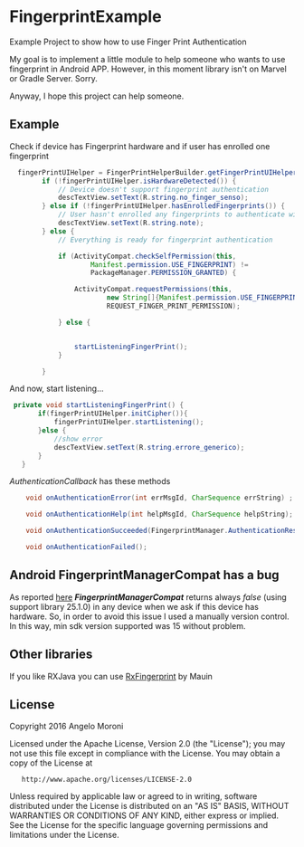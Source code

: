 # FingerprintExample
Example Project to show how to use Finger Print Authentication

My goal is to implement a little module to help someone who wants to use fingerprint in Android APP. 
However, in this moment library isn't on Marvel or Gradle Server. Sorry.

Anyway, I hope this project can help someone. 

## Example

Check if device has Fingerprint hardware and if user has enrolled one fingerprint

``` java
  fingerPrintUIHelper = FingerPrintHelperBuilder.getFingerPrintUIHelper(this,authenticationCallback);
        if (!fingerPrintUIHelper.isHardwareDetected()) {
            // Device doesn't support fingerprint authentication
            descTextView.setText(R.string.no_finger_senso);
        } else if (!fingerPrintUIHelper.hasEnrolledFingerprints()) {
            // User hasn't enrolled any fingerprints to authenticate with
            descTextView.setText(R.string.note);
        } else {
            // Everything is ready for fingerprint authentication

            if (ActivityCompat.checkSelfPermission(this,
                    Manifest.permission.USE_FINGERPRINT) !=
                    PackageManager.PERMISSION_GRANTED) {

                ActivityCompat.requestPermissions(this,
                        new String[]{Manifest.permission.USE_FINGERPRINT},
                        REQUEST_FINGER_PRINT_PERMISSION);

            } else {


                startListeningFingerPrint();
            }

        }
 ```
 
 And now, start listening...
 
 ```java
  private void startListeningFingerPrint() {
        if(fingerPrintUIHelper.initCipher()){
            fingerPrintUIHelper.startListening();
        }else {
            //show error
            descTextView.setText(R.string.errore_generico);
        }
    }
 ```
 
*AuthenticationCallback* has these methods
``` java
    void onAuthenticationError(int errMsgId, CharSequence errString) ;

    void onAuthenticationHelp(int helpMsgId, CharSequence helpString);

    void onAuthenticationSucceeded(FingerprintManager.AuthenticationResult result);

    void onAuthenticationFailed();
```

## Android FingerprintManagerCompat has a bug
As reported [here](https://www.reddit.com/r/androiddev/comments/5r0vox/psa_fingerprintmanagercompat_is_broken_on_the/) ***FingerprintManagerCompat*** returns always *false* (using support library 25.1.0) in any device when we ask if this device has hardware.
So, in order to avoid this issue I used a manually version control. In this way, min sdk version supported was 15 without problem.

## Other libraries
If you like RXJava you can use [RxFingerprint](https://github.com/Mauin/RxFingerprint) by Mauin

## License

Copyright 2016 Angelo Moroni

   Licensed under the Apache License, Version 2.0 (the "License");
   you may not use this file except in compliance with the License.
   You may obtain a copy of the License at

       http://www.apache.org/licenses/LICENSE-2.0

   Unless required by applicable law or agreed to in writing, software
   distributed under the License is distributed on an "AS IS" BASIS,
   WITHOUT WARRANTIES OR CONDITIONS OF ANY KIND, either express or implied.
   See the License for the specific language governing permissions and
   limitations under the License.
